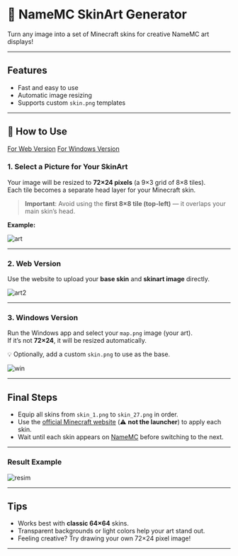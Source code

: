 # 🎨 NameMC SkinArt Generator

Turn any image into a set of Minecraft skins for creative NameMC art displays!

---

##  Features

- Fast and easy to use  
- Automatic image resizing  
- Supports custom `skin.png` templates  

---

## 📸 How to Use
[For Web Version](github.com/AnakamaTH/mcskinart/blob/main/README.md/#2-web-version)
[For Windows Version](github.com/AnakamaTH/mcskinart/blob/main/README.md/#2-web-version)

### 1. Select a Picture for Your SkinArt

Your image will be resized to **72×24 pixels** (a 9×3 grid of 8×8 tiles).  
Each tile becomes a separate head layer for your Minecraft skin.

> **Important**: Avoid using the **first 8×8 tile (top-left)** — it overlaps your main skin’s head.

**Example:**

![art](https://github.com/user-attachments/assets/406f21ba-7908-4795-9d0a-eea0bfb7e65e)

---

### 2. Web Version

Use the website to upload your **base skin** and **skinart image** directly.

![art2](https://github.com/user-attachments/assets/9c76760b-b808-46ef-8c7c-26c02a85e732)

---

### 3. Windows Version

Run the Windows app and select your `map.png` image (your art).  
If it’s not **72×24**, it will be resized automatically.

💡 Optionally, add a custom `skin.png` to use as the base.

![win](https://github.com/user-attachments/assets/07e73b59-fd51-43af-9b2d-6771b183718e)

---

## Final Steps

- Equip all skins from `skin_1.png` to `skin_27.png` in order.
- Use the [official Minecraft website](https://www.minecraft.net/en-us/msaprofile/mygames/editskin) (⚠️ **not the launcher**) to apply each skin.
- Wait until each skin appears on [NameMC](https://namemc.com/) before switching to the next.

---

### Result Example

![resim](https://github.com/user-attachments/assets/d1e33dd8-e10b-43dc-912c-a8ed77ef21d3)

---

## Tips

- Works best with **classic 64×64** skins.
- Transparent backgrounds or light colors help your art stand out.
- Feeling creative? Try drawing your own 72×24 pixel image!

---

